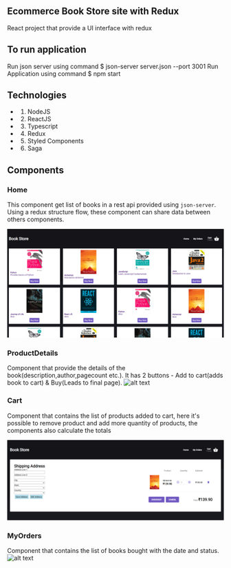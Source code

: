## Ecommerce Book Store site with Redux

React project that provide a UI interface with redux

## To run application

Run json server using command $ json-server server.json --port 3001
Run Application using command $ npm start

## Technologies

-   1. NodeJS
-   2. ReactJS
-   3. Typescript
-   4. Redux
-   5. Styled Components
-   6. Saga

## Components

### Home

This component get list of books in a rest api provided using `json-server`. Using a redux structure flow, these component can share data between others components.

![alt text](/screenshots/home.png)

### ProductDetails

Component that provide the details of the book(description,author,pagecount etc.). It has 2 buttons - Add to cart(adds book to cart) & Buy(Leads to final page).
![alt text](/screenshots/productDetails.png)

### Cart

Component that contains the list of products added to cart, here it's possible to remove product and add more quantity of products, the components also calculate the totals

![alt text](/screenshots/cart.png)


### MyOrders

Component that contains the list of books bought with the date and status.
![alt text](/screenshots/myOrders.png)
